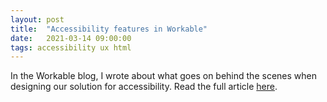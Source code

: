 ```yaml
---
layout: post
title:  "Accessibility features in Workable"
date:   2021-03-14 09:00:00
tags: accessibility ux html
---
```


In the Workable blog, I wrote about what goes on behind the scenes when designing our solution for accessibility. Read the full article [here](https://resources.workable.com/backstage/workable-accessibility-features).
